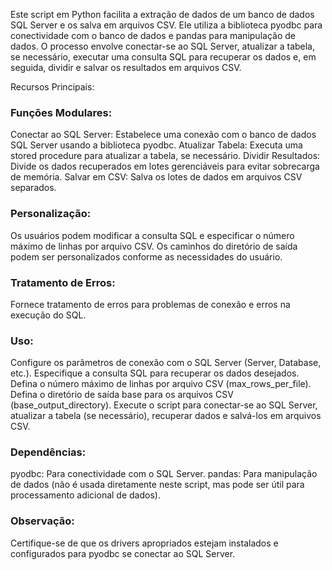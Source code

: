 Este script em Python facilita a extração de dados de um banco de dados SQL Server e os salva em arquivos CSV. Ele utiliza a biblioteca pyodbc para conectividade com o banco de dados e pandas para manipulação de dados. O processo envolve conectar-se ao SQL Server, atualizar a tabela, se necessário, executar uma consulta SQL para recuperar os dados e, em seguida, dividir e salvar os resultados em arquivos CSV.

Recursos Principais:

### Funções Modulares:

Conectar ao SQL Server: Estabelece uma conexão com o banco de dados SQL Server usando a biblioteca pyodbc.
Atualizar Tabela: Executa uma stored procedure para atualizar a tabela, se necessário.
Dividir Resultados: Divide os dados recuperados em lotes gerenciáveis para evitar sobrecarga de memória.
Salvar em CSV: Salva os lotes de dados em arquivos CSV separados.

### Personalização:

Os usuários podem modificar a consulta SQL e especificar o número máximo de linhas por arquivo CSV.
Os caminhos do diretório de saída podem ser personalizados conforme as necessidades do usuário.

### Tratamento de Erros:

Fornece tratamento de erros para problemas de conexão e erros na execução do SQL.

### Uso:

Configure os parâmetros de conexão com o SQL Server (Server, Database, etc.).
Especifique a consulta SQL para recuperar os dados desejados.
Defina o número máximo de linhas por arquivo CSV (max_rows_per_file).
Defina o diretório de saída base para os arquivos CSV (base_output_directory).
Execute o script para conectar-se ao SQL Server, atualizar a tabela (se necessário), recuperar dados e salvá-los em arquivos CSV.

### Dependências:

pyodbc: Para conectividade com o SQL Server.
pandas: Para manipulação de dados (não é usada diretamente neste script, mas pode ser útil para processamento adicional de dados).


### Observação:

Certifique-se de que os drivers apropriados estejam instalados e configurados para pyodbc se conectar ao SQL Server.
